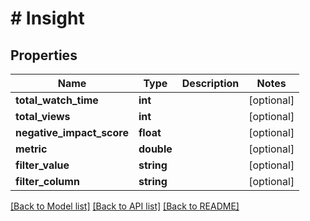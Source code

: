 # # Insight

## Properties

Name | Type | Description | Notes
------------ | ------------- | ------------- | -------------
**total_watch_time** | **int** |  | [optional] 
**total_views** | **int** |  | [optional] 
**negative_impact_score** | **float** |  | [optional] 
**metric** | **double** |  | [optional] 
**filter_value** | **string** |  | [optional] 
**filter_column** | **string** |  | [optional] 

[[Back to Model list]](../../README.md#documentation-for-models) [[Back to API list]](../../README.md#documentation-for-api-endpoints) [[Back to README]](../../README.md)


